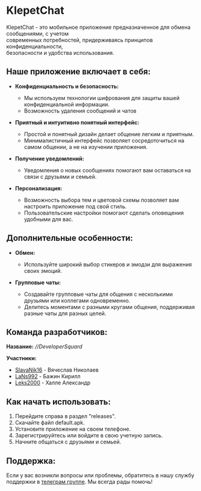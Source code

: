 # KlepetChat

KlepetChat - это мобильное приложение предназначенное для обмена сообщениями, с учетом  
современных потребностей, придерживаясь принципов конфиденциальности,  
безопасности и удобства использования.

## Наше приложение включает в себя:
  
- **Конфиденциальность и безопасность:**
  - Мы используем технологии шифрования для защиты вашей конфиденциальной информации.
  - Возможность удаления сообщений и чатов

- **Приятный и интуитивно понятный интерфейс:**
  - Простой и понятный дизайн делает общение легким и приятным.
  - Минималистичный интерфейс позволяет сосредоточиться на самом общении, а не на изучении приложения.

- **Получение уведомлений:**
  - Уведомления о новых сообщениях помогают вам оставаться на связи с друзьями и семьей.

- **Персонализация:**
  - Возможность выбора тем и цветовой схемы позволяет вам настроить приложение под свой стиль.
  - Пользовательские настройки помогают сделать оповещения удобными для вас.

## Дополнительные особенности:

- **Обмен:**
  - Используйте широкий выбор стикеров и эмодзи для выражения своих эмоций.

- **Групповые чаты:**
  - Создавайте групповые чаты для общения с несколькими друзьями или коллегами одновременно.
  - Делитесь моментами с разными кругами общения, поддерживая разные чаты для разных целей.

## Команда разработчиков:  

**Название:** *//DeveloperSquard*  
  
**Участники:**  

- [SlavaNik16](https://github.com/SlavaNik16)  - Вячеслав Николаев
- [LaNs992](https://github.com/LaNs992)   - Бажин Кирилл
- [Leks2000](https://github.com/Leks2000)  - Халле Александр

## Как начать использовать:

1. Перейдите справа в раздел "releases".
2. Скачайте файл default.apk.
3. Установите приложение на своем телефоне.
4. Зарегистрируйтесь или войдите в свою учетную запись.
5. Начните общаться с друзьями и семьей.

## Поддержка:

Если у вас возникли вопросы или проблемы, обратитесь в нашу службу поддержки в [телеграм группе](https://t.me/klepetchat_support). Мы всегда рады помочь!
